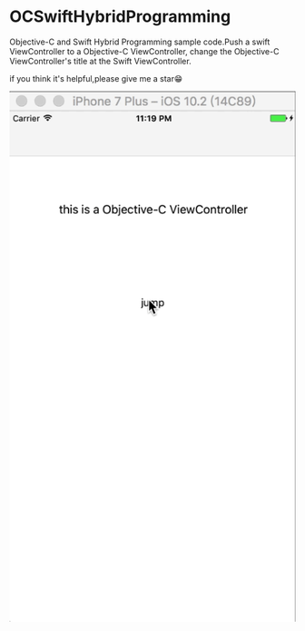 # OCSwiftHybridProgramming
Objective-C and Swift Hybrid Programming sample code.Push a swift ViewController to a Objective-C ViewController, change the Objective-C ViewController's title at the Swift ViewController.

if you think it's helpful,please give me a star😁


![Image text](https://github.com/EdYao/OCSwiftHybridProgramming/raw/master/img/2016-12-20%2023_36_51.gif)

